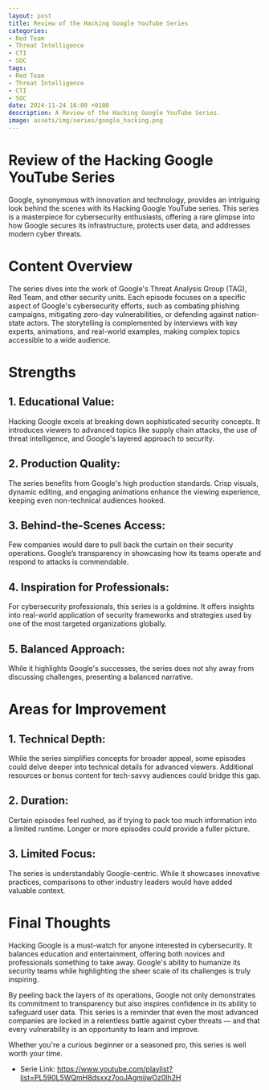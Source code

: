 ```yaml
---
layout: post
title: Review of the Hacking Google YouTube Series
categories:
- Red Team
- Threat Intelligence
- CTI
- SOC
tags:
- Red Team
- Threat Intelligence
- CTI
- SOC
date: 2024-11-24 16:00 +0100
description: A Review of the Hacking Google YouTube Series.
image: assets/img/series/google_hacking.png
---
```


# Review of the Hacking Google YouTube Series
Google, synonymous with innovation and technology, provides an intriguing look behind the scenes with its Hacking Google YouTube series. This series is a masterpiece for cybersecurity enthusiasts, offering a rare glimpse into how Google secures its infrastructure, protects user data, and addresses modern cyber threats.

# Content Overview
The series dives into the work of Google's Threat Analysis Group (TAG), Red Team, and other security units. Each episode focuses on a specific aspect of Google's cybersecurity efforts, such as combating phishing campaigns, mitigating zero-day vulnerabilities, or defending against nation-state actors. The storytelling is complemented by interviews with key experts, animations, and real-world examples, making complex topics accessible to a wide audience.

# Strengths
## 1. Educational Value:
Hacking Google excels at breaking down sophisticated security concepts. It introduces viewers to advanced topics like supply chain attacks, the use of threat intelligence, and Google's layered approach to security.

## 2. Production Quality:
The series benefits from Google's high production standards. Crisp visuals, dynamic editing, and engaging animations enhance the viewing experience, keeping even non-technical audiences hooked.

## 3. Behind-the-Scenes Access:
Few companies would dare to pull back the curtain on their security operations. Google’s transparency in showcasing how its teams operate and respond to attacks is commendable.

## 4. Inspiration for Professionals:
For cybersecurity professionals, this series is a goldmine. It offers insights into real-world application of security frameworks and strategies used by one of the most targeted organizations globally.

## 5. Balanced Approach:
While it highlights Google's successes, the series does not shy away from discussing challenges, presenting a balanced narrative.

# Areas for Improvement
## 1. Technical Depth:
While the series simplifies concepts for broader appeal, some episodes could delve deeper into technical details for advanced viewers. Additional resources or bonus content for tech-savvy audiences could bridge this gap.

## 2. Duration:
Certain episodes feel rushed, as if trying to pack too much information into a limited runtime. Longer or more episodes could provide a fuller picture.

## 3. Limited Focus:
The series is understandably Google-centric. While it showcases innovative practices, comparisons to other industry leaders would have added valuable context.

# Final Thoughts
Hacking Google is a must-watch for anyone interested in cybersecurity. It balances education and entertainment, offering both novices and professionals something to take away. Google's ability to humanize its security teams while highlighting the sheer scale of its challenges is truly inspiring.

By peeling back the layers of its operations, Google not only demonstrates its commitment to transparency but also inspires confidence in its ability to safeguard user data. This series is a reminder that even the most advanced companies are locked in a relentless battle against cyber threats — and that every vulnerability is an opportunity to learn and improve.

Whether you're a curious beginner or a seasoned pro, this series is well worth your time.

- Serie Link: <https://www.youtube.com/playlist?list=PL590L5WQmH8dsxxz7ooJAgmijwOz0lh2H>